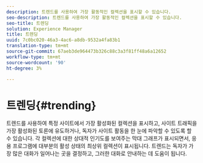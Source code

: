 ```yaml
---
description: 트렌드를 사용하여 가장 활동적인 컬렉션을 표시할 수 있습니다.
seo-description: 트렌드를 사용하여 가장 활동적인 컬렉션을 표시할 수 있습니다.
seo-title: 트렌딩
solution: Experience Manager
title: 트렌딩
uuid: 7c0bc020-46a3-4ac6-a8db-9532a4fa83b1
translation-type: tm+mt
source-git-commit: 67aeb3de964473b326c88c3a3f81ff48a6a12652
workflow-type: tm+mt
source-wordcount: '90'
ht-degree: 3%

---
```



# 트렌딩{#trending}

트렌드를 사용하여 특정 사이트에서 가장 활성화된 컬렉션을 표시하고, 사이트 트래픽을 가장 활성화된 토론에 유도하거나, 독자가 사이트 활동을 한 눈에 파악할 수 있도록 할 수 있습니다. 각 컬렉션에 대한 상대적 인기도를 보여주는 막대 그래프가 표시되면서, 응용 프로그램에 대부분의 활성 상태의 최상위 컬렉션이 표시됩니다. 트렌드는 독자가 가장 많은 대화가 일어나는 곳을 결정하고, 그러한 대화로 안내하는 데 도움이 됩니다.
